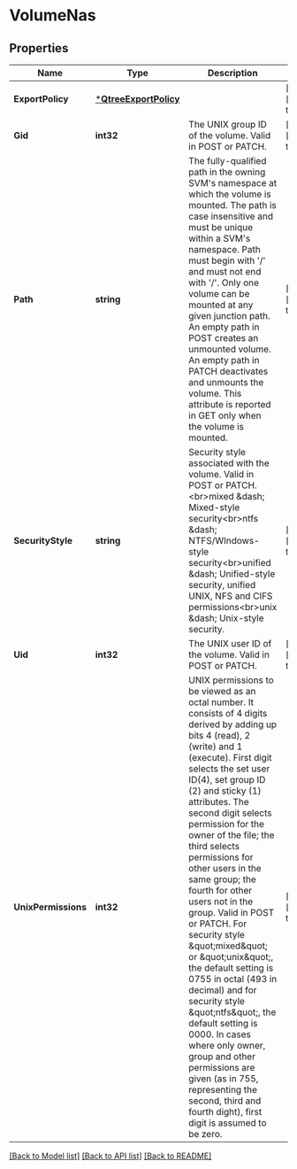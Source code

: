# VolumeNas

## Properties
Name | Type | Description | Notes
------------ | ------------- | ------------- | -------------
**ExportPolicy** | [***QtreeExportPolicy**](qtree_export_policy.md) |  | [optional] [default to null]
**Gid** | **int32** | The UNIX group ID of the volume. Valid in POST or PATCH. | [optional] [default to null]
**Path** | **string** | The fully-qualified path in the owning SVM&#39;s namespace at which the volume is mounted. The path is case insensitive and must be unique within a SVM&#39;s namespace. Path must begin with &#39;/&#39; and must not end with &#39;/&#39;. Only one volume can be mounted at any given junction path. An empty path in POST creates an unmounted volume. An empty path in PATCH deactivates and unmounts the volume. This attribute is reported in GET only when the volume is mounted. | [optional] [default to null]
**SecurityStyle** | **string** | Security style associated with the volume. Valid in POST or PATCH.&lt;br&gt;mixed &amp;dash; Mixed-style security&lt;br&gt;ntfs &amp;dash; NTFS/WIndows-style security&lt;br&gt;unified &amp;dash; Unified-style security, unified UNIX, NFS and CIFS permissions&lt;br&gt;unix &amp;dash; Unix-style security. | [optional] [default to null]
**Uid** | **int32** | The UNIX user ID of the volume. Valid in POST or PATCH. | [optional] [default to null]
**UnixPermissions** | **int32** | UNIX permissions to be viewed as an octal number. It consists of 4 digits derived by adding up bits 4 (read), 2 (write) and 1 (execute). First digit selects the set user ID(4), set group ID (2) and sticky (1) attributes. The second digit selects permission for the owner of the file; the third selects permissions for other users in the same group; the fourth for other users not in the group. Valid in POST or PATCH. For security style \&quot;mixed\&quot; or \&quot;unix\&quot;, the default setting is 0755 in octal (493 in decimal) and for security style \&quot;ntfs\&quot;, the default setting is 0000. In cases where only owner, group and other permissions are given (as in 755, representing the second, third and fourth dight), first digit is assumed to be zero. | [optional] [default to null]

[[Back to Model list]](../README.md#documentation-for-models) [[Back to API list]](../README.md#documentation-for-api-endpoints) [[Back to README]](../README.md)


